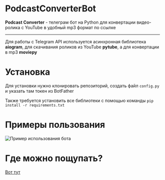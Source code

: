 # PodcastConverterBot
**Podcast Converter** - телеграм бот на Python для конвертации видео-ролика с YouTube в удобный mp3 формат по ссылке
***
Для работы с Telegram API используется асинхронная библиотека **aiogram**, для скачивания роликов из YouTube **pytube**, а для конвертации в mp3 **moviepy**

# Установка
Для установки нужно клонировать репозиторий, создать файл `config.py` и указать там токен из BotFather

Также требуется установить все библиотеки с помощью команды `pip install -r requirements.txt`

# Примеры пользования
![Пример использования бота](https://sun9-56.userapi.com/NAfdWG6JE3yyc_1-HCqsDH2gX2FsHubpoXjhKw/BwtXW4HOOtI.jpg)

# Где можно пощупать?
[Вот тут](http://t.me/PodcatConverterBot)
